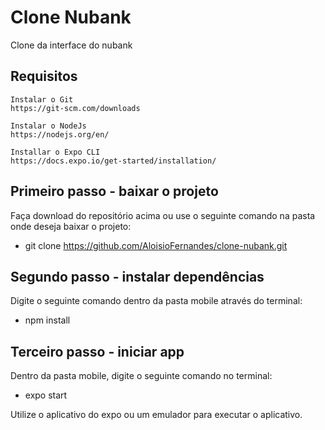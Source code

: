 # Clone Nubank
 Clone da interface do nubank

## Requisitos
    Instalar o Git
    https://git-scm.com/downloads

    Instalar o NodeJs
    https://nodejs.org/en/

    Installar o Expo CLI
    https://docs.expo.io/get-started/installation/

## Primeiro passo - baixar o projeto
Faça download do repositório acima ou use o seguinte comando na pasta onde deseja baixar o projeto:
 - git clone https://github.com/AloisioFernandes/clone-nubank.git

## Segundo passo - instalar dependências
Digite o seguinte comando dentro da pasta mobile através do terminal:
 - npm install

## Terceiro passo - iniciar app
Dentro da pasta mobile, digite o seguinte comando no terminal: 
 - expo start

Utilize o aplicativo do expo ou um emulador para executar o aplicativo.